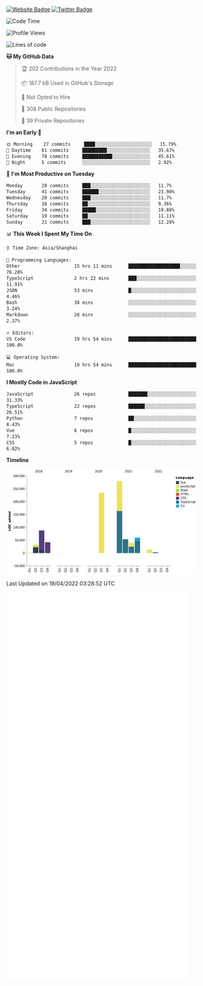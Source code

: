 [![Website Badge](https://img.shields.io/badge/-caos.me-444444?style=flat&logo=Google-Chrome&logoColor=f2f2f2&link=https://caos.me)](https://caos.me)
[![Twitter Badge](https://img.shields.io/badge/-@caosbad-1da1f2?style=flat&labelColor=1ca0f1&logo=twitter&logoColor=white&link=https://twitter.com/caosbad)](https://twitter.com/caosbad)



<!--START_SECTION:waka-->
![Code Time](http://img.shields.io/badge/Code%20Time-212%20hrs%209%20mins-blue)

![Profile Views](http://img.shields.io/badge/Profile%20Views-4-blue)

![Lines of code](https://img.shields.io/badge/From%20Hello%20World%20I%27ve%20Written-852%20Thousand%20lines%20of%20code-blue)

**🐱 My GitHub Data** 

> 🏆 202 Contributions in the Year 2022
 > 
> 📦 187.7 kB Used in GitHub's Storage 
 > 
> 🚫 Not Opted to Hire
 > 
> 📜 308 Public Repositories 
 > 
> 🔑 39 Private Repositories  
 > 
**I'm an Early 🐤** 

```text
🌞 Morning    27 commits     ████░░░░░░░░░░░░░░░░░░░░░   15.79% 
🌆 Daytime    61 commits     █████████░░░░░░░░░░░░░░░░   35.67% 
🌃 Evening    78 commits     ███████████░░░░░░░░░░░░░░   45.61% 
🌙 Night      5 commits      ░░░░░░░░░░░░░░░░░░░░░░░░░   2.92%

```
📅 **I'm Most Productive on Tuesday** 

```text
Monday       20 commits     ███░░░░░░░░░░░░░░░░░░░░░░   11.7% 
Tuesday      41 commits     ██████░░░░░░░░░░░░░░░░░░░   23.98% 
Wednesday    20 commits     ███░░░░░░░░░░░░░░░░░░░░░░   11.7% 
Thursday     16 commits     ██░░░░░░░░░░░░░░░░░░░░░░░   9.36% 
Friday       34 commits     █████░░░░░░░░░░░░░░░░░░░░   19.88% 
Saturday     19 commits     ██░░░░░░░░░░░░░░░░░░░░░░░   11.11% 
Sunday       21 commits     ███░░░░░░░░░░░░░░░░░░░░░░   12.28%

```


📊 **This Week I Spent My Time On** 

```text
⌚︎ Time Zone: Asia/Shanghai

💬 Programming Languages: 
Other                    15 hrs 11 mins      ███████████████████░░░░░░   76.28% 
TypeScript               2 hrs 22 mins       ███░░░░░░░░░░░░░░░░░░░░░░   11.91% 
JSON                     53 mins             █░░░░░░░░░░░░░░░░░░░░░░░░   4.46% 
Bash                     38 mins             ░░░░░░░░░░░░░░░░░░░░░░░░░   3.24% 
Markdown                 28 mins             ░░░░░░░░░░░░░░░░░░░░░░░░░   2.37%

🔥 Editors: 
VS Code                  19 hrs 54 mins      █████████████████████████   100.0%

💻 Operating System: 
Mac                      19 hrs 54 mins      █████████████████████████   100.0%

```

**I Mostly Code in JavaScript** 

```text
JavaScript               26 repos            ███████░░░░░░░░░░░░░░░░░░   31.33% 
TypeScript               22 repos            ██████░░░░░░░░░░░░░░░░░░░   26.51% 
Python                   7 repos             ██░░░░░░░░░░░░░░░░░░░░░░░   8.43% 
Vue                      6 repos             █░░░░░░░░░░░░░░░░░░░░░░░░   7.23% 
CSS                      5 repos             █░░░░░░░░░░░░░░░░░░░░░░░░   6.02%

```


**Timeline**

![Chart not found](https://raw.githubusercontent.com/caosbad/caosbad/master/charts/bar_graph.png) 


 Last Updated on 19/04/2022 03:28:52 UTC
<!--END_SECTION:waka-->


![Metrics](https://github.com/caosbad/CaosBad/blob/master/github-metrics.svg)
